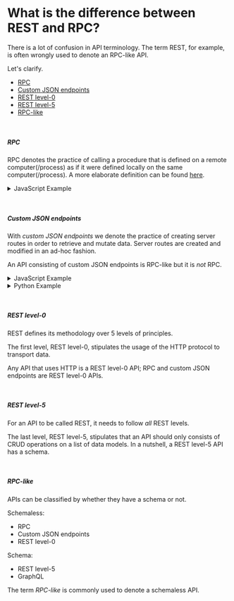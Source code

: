 # What is the difference between REST and RPC?

There is a lot of confusion in API terminology.
The term REST, for example, is often wrongly used to denote an RPC-like API.

Let's clarify.

- [RPC](#rpc)
- [Custom JSON endpoints](#custom-json-endpoints)
- [REST level-0](#rest-level-0)
- [REST level-5](#rest-level-5)
- [RPC-like](#rpc-like)

&nbsp;

##### RPC

RPC denotes the practice of calling a procedure that is defined on a remote computer(/process)
as if it were defined locally on the same computer(/process).
A more elaborate definition can be found [here](/docs/what-is-rpc.md#what-is-rpc).

<details>
<summary>
JavaScript Example
</summary>

~~~js
// Node.js server

const {endpoints} = require('@wildcard-api/server');

// We define a function (aka procedure) `hello` on a Node.js server.
endpoints.hello = function(name) {
  return {message: 'Welcome '+name};
};
~~~

~~~js
// Browser

import {endpoints} from '@wildcard-api/client';

(async () => {
  // We call the procedure `hello` remotely from the browser — we do *r*emote *p*rocedure *c*all (RPC)
  const {message} = await endpoints.hello('Elisabeth');
  console.log(message); // Prints `Welcome Elisabeth`
})();
~~~
</details>

&nbsp;

##### Custom JSON endpoints

With *custom JSON endpoints* we denote the practice of creating server routes
in order to retrieve and mutate data.
Server routes
are created and modified
in an ad-hoc fashion.

An API consisting of custom JSON endpoints is RPC-like but it is *not* RPC.

<details>
<summary>
JavaScript Example
</summary>

~~~js
// RPC-like API with Node.js and Express

const express = require('express');
const Todo = require('./path/to/your/data/model/Todo');
const AuthMiddleware = require('./path/to/your/auth/code');

const app = express();
app.use(AuthMiddleware);

// RPC-like API: we don't create CRUD endpoints, instead we
// create endpoints as the need arises — in an ad-hoc fashion.
// Similarly to what we would do with RPC.

app.get('/get-todo-items', async (req, res) => {
  const {user} = req;
  const todos = await Todo.findAll({authorId: user.id});
  return todos;
});

app.get('/create-todo-item/:text', async (req, res) => {
  const {user} = req;
  const {text} = req.params;
  const newTodo = new Todo({text, authorId: user.id});
  await newTodo.save();
  return newTodo;
});

app.listen(3000, () => {console.log('Server is running.')});
~~~
</details>

<details>
<summary>
Python Example
</summary>

~~~python
# RPC-like API with Python and FastAPI

from fastapi import FastAPI
from .database import db, models
from .auth import AuthMiddleware

app = FastAPI()
app.add_middleware(AuthMiddleware)

# RPC-like API: we don't create CRUD endpoints, instead we
# create endpoints as the need arises — in an ad-hoc fashion.
# Similarly to what we would do with RPC.

@app.get("/get-todo-items")
def get_todo_items(user_id):
    todos = db.query(models.Todo).all()
    return todos

@app.post("/create-todo-item/{text}")
def create_todo_item(text, user_id):
    db_item = models.Item(text=text, author_id=user_id)
    db.add(db_item)
    db.commit()
    db.refresh(db_item)
    return db_item
~~~
</details>

&nbsp;

##### REST level-0

REST defines its methodology over 5 levels of principles.

The first level, REST level-0, stipulates the usage of the HTTP protocol to transport data.

Any API that uses HTTP is a REST level-0 API;
RPC and custom JSON endpoints are REST level-0 APIs.

&nbsp;

##### REST level-5

For an API to be called REST, it needs to follow *all* REST levels.

The last level, REST level-5, stipulates that an API should only consists of CRUD operations on a list of data models.
In a nutshell, a REST level-5 API has a schema.

&nbsp;

##### RPC-like

APIs can be classified by whether they have a schema or not.

Schemaless:
- RPC
- Custom JSON endpoints
- REST level-0

Schema:
- REST level-5
- GraphQL

The term *RPC-like* is commonly used to denote a schemaless API.

